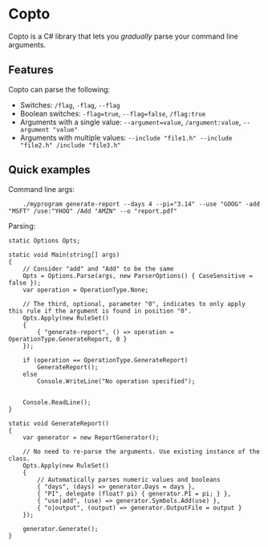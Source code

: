 Copto
===================
Copto is a C# library that lets you *gradually* parse your command line arguments.

Features
-------------
Copto can parse the following:

- Switches: `/flag`, `-flag`, `--flag`
- Boolean switches: `-flag=true`, `--flag=false`, `/flag:true`
- Arguments with a single value: `--argument=value`, `/argument:value`, `--argument "value"`
- Arguments with multiple values: `--include "file1.h" --include "file2.h" /include "file3.h"`

Quick examples
-------------
Command line args:

	    ./myprogram generate-report --days 4 --pi="3.14" --use "GOOG" -add "MSFT" /use:"YHOO" /Add "AMZN" --o "report.pdf"

Parsing:

    static Options Opts;
    
    static void Main(string[] args)
    {
        // Consider "add" and "Add" to be the same
        Opts = Options.Parse(args, new ParserOptions() { CaseSensitive = false });
        var operation = OperationType.None;
    
        // The third, optional, parameter "0", indicates to only apply this rule if the argument is found in position "0".
        Opts.Apply(new RuleSet()
        {
            { "generate-report", () => operation = OperationType.GenerateReport, 0 }
        });
    
        if (operation == OperationType.GenerateReport)
            GenerateReport();
        else
            Console.WriteLine("No operation specified");
    
    
        Console.ReadLine();
    }
    
    static void GenerateReport()
    {
        var generator = new ReportGenerator();
    
        // No need to re-parse the arguments. Use existing instance of the class.
        Opts.Apply(new RuleSet()
        {
            // Automatically parses numeric values and booleans
            { "days", (days) => generator.Days = days },
            { "PI", delegate (float? pi) { generator.PI = pi; } },
            { "use|add", (use) => generator.Symbols.Add(use) },
            { "o|output", (output) => generator.OutputFile = output }
        });
    
        generator.Generate();
    }

